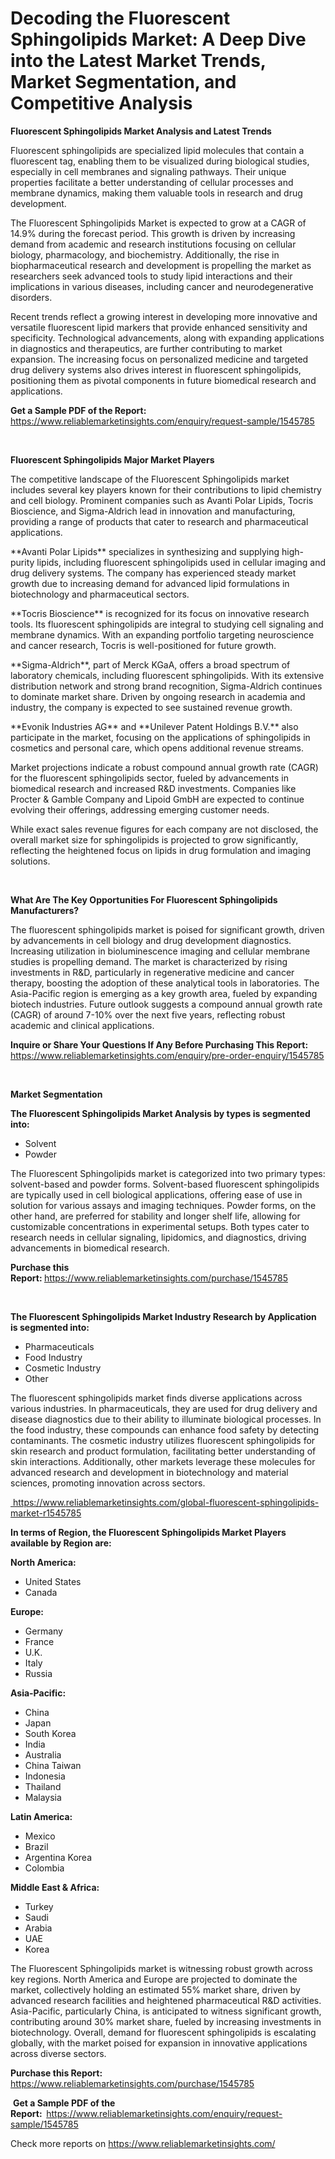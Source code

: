 <p><h1>Decoding the Fluorescent Sphingolipids Market: A Deep Dive into the Latest Market Trends, Market Segmentation, and Competitive Analysis</h1></p><p><strong>Fluorescent Sphingolipids Market Analysis and Latest Trends</strong></p>
<p><p>Fluorescent sphingolipids are specialized lipid molecules that contain a fluorescent tag, enabling them to be visualized during biological studies, especially in cell membranes and signaling pathways. Their unique properties facilitate a better understanding of cellular processes and membrane dynamics, making them valuable tools in research and drug development.</p><p>The Fluorescent Sphingolipids Market is expected to grow at a CAGR of 14.9% during the forecast period. This growth is driven by increasing demand from academic and research institutions focusing on cellular biology, pharmacology, and biochemistry. Additionally, the rise in biopharmaceutical research and development is propelling the market as researchers seek advanced tools to study lipid interactions and their implications in various diseases, including cancer and neurodegenerative disorders.</p><p>Recent trends reflect a growing interest in developing more innovative and versatile fluorescent lipid markers that provide enhanced sensitivity and specificity. Technological advancements, along with expanding applications in diagnostics and therapeutics, are further contributing to market expansion. The increasing focus on personalized medicine and targeted drug delivery systems also drives interest in fluorescent sphingolipids, positioning them as pivotal components in future biomedical research and applications.</p></p>
<p><strong>Get a Sample PDF of the Report:&nbsp;</strong> <a href="https://www.reliablemarketinsights.com/enquiry/request-sample/1545785?utm_campaign=3218&utm_medium=2&utm_source=Github&utm_content=ia&utm_term=02042025&utm_id=fluorescent-sphingolipids">https://www.reliablemarketinsights.com/enquiry/request-sample/1545785</a></p>
<p>&nbsp;</p>
<p><strong>Fluorescent Sphingolipids Major Market Players</strong></p>
<p><p>The competitive landscape of the Fluorescent Sphingolipids market includes several key players known for their contributions to lipid chemistry and cell biology. Prominent companies such as Avanti Polar Lipids, Tocris Bioscience, and Sigma-Aldrich lead in innovation and manufacturing, providing a range of products that cater to research and pharmaceutical applications.</p><p>**Avanti Polar Lipids** specializes in synthesizing and supplying high-purity lipids, including fluorescent sphingolipids used in cellular imaging and drug delivery systems. The company has experienced steady market growth due to increasing demand for advanced lipid formulations in biotechnology and pharmaceutical sectors.</p><p>**Tocris Bioscience** is recognized for its focus on innovative research tools. Its fluorescent sphingolipids are integral to studying cell signaling and membrane dynamics. With an expanding portfolio targeting neuroscience and cancer research, Tocris is well-positioned for future growth.</p><p>**Sigma-Aldrich**, part of Merck KGaA, offers a broad spectrum of laboratory chemicals, including fluorescent sphingolipids. With its extensive distribution network and strong brand recognition, Sigma-Aldrich continues to dominate market share. Driven by ongoing research in academia and industry, the company is expected to see sustained revenue growth.</p><p>**Evonik Industries AG** and **Unilever Patent Holdings B.V.** also participate in the market, focusing on the applications of sphingolipids in cosmetics and personal care, which opens additional revenue streams. </p><p>Market projections indicate a robust compound annual growth rate (CAGR) for the fluorescent sphingolipids sector, fueled by advancements in biomedical research and increased R&D investments. Companies like Procter & Gamble Company and Lipoid GmbH are expected to continue evolving their offerings, addressing emerging customer needs.</p><p>While exact sales revenue figures for each company are not disclosed, the overall market size for sphingolipids is projected to grow significantly, reflecting the heightened focus on lipids in drug formulation and imaging solutions.</p></p>
<p>&nbsp;</p>
<p><strong>What Are The Key Opportunities For Fluorescent Sphingolipids Manufacturers?</strong></p>
<p><p>The fluorescent sphingolipids market is poised for significant growth, driven by advancements in cell biology and drug development diagnostics. Increasing utilization in bioluminescence imaging and cellular membrane studies is propelling demand. The market is characterized by rising investments in R&D, particularly in regenerative medicine and cancer therapy, boosting the adoption of these analytical tools in laboratories. The Asia-Pacific region is emerging as a key growth area, fueled by expanding biotech industries. Future outlook suggests a compound annual growth rate (CAGR) of around 7-10% over the next five years, reflecting robust academic and clinical applications.</p></p>
<p><strong>Inquire or Share Your Questions If Any Before Purchasing This Report:</strong> <a href="https://www.reliablemarketinsights.com/enquiry/pre-order-enquiry/1545785?utm_campaign=3218&utm_medium=2&utm_source=Github&utm_content=ia&utm_term=02042025&utm_id=fluorescent-sphingolipids">https://www.reliablemarketinsights.com/enquiry/pre-order-enquiry/1545785</a></p>
<p>&nbsp;</p>
<p><strong>Market Segmentation</strong></p>
<p><strong>The Fluorescent Sphingolipids Market Analysis by types is segmented into:</strong></p>
<p><ul><li>Solvent</li><li>Powder</li></ul></p>
<p><p>The Fluorescent Sphingolipids market is categorized into two primary types: solvent-based and powder forms. Solvent-based fluorescent sphingolipids are typically used in cell biological applications, offering ease of use in solution for various assays and imaging techniques. Powder forms, on the other hand, are preferred for stability and longer shelf life, allowing for customizable concentrations in experimental setups. Both types cater to research needs in cellular signaling, lipidomics, and diagnostics, driving advancements in biomedical research.</p></p>
<p><strong>Purchase this Report:&nbsp;</strong><a href="https://www.reliablemarketinsights.com/purchase/1545785?utm_campaign=3218&utm_medium=2&utm_source=Github&utm_content=ia&utm_term=02042025&utm_id=fluorescent-sphingolipids">https://www.reliablemarketinsights.com/purchase/1545785</a></p>
<p>&nbsp;</p>
<p><strong>The Fluorescent Sphingolipids Market Industry Research by Application is segmented into:</strong></p>
<p><ul><li>Pharmaceuticals</li><li>Food Industry</li><li>Cosmetic Industry</li><li>Other</li></ul></p>
<p><p>The fluorescent sphingolipids market finds diverse applications across various industries. In pharmaceuticals, they are used for drug delivery and disease diagnostics due to their ability to illuminate biological processes. In the food industry, these compounds can enhance food safety by detecting contaminants. The cosmetic industry utilizes fluorescent sphingolipids for skin research and product formulation, facilitating better understanding of skin interactions. Additionally, other markets leverage these molecules for advanced research and development in biotechnology and material sciences, promoting innovation across sectors.</p></p>
<p><a href="https://www.reliablemarketinsights.com/global-fluorescent-sphingolipids-market-r1545785?utm_campaign=3218&utm_medium=2&utm_source=Github&utm_content=ia&utm_term=02042025&utm_id=fluorescent-sphingolipids">&nbsp;https://www.reliablemarketinsights.com/global-fluorescent-sphingolipids-market-r1545785</a></p>
<p><strong>In terms of Region, the Fluorescent Sphingolipids Market Players available by Region are:</strong></p>
<p>
    <p> <strong> North America: </strong>
        <ul>
            <li>United States</li>
            <li>Canada</li>
        </ul>
        </p> 
    <p> <strong> Europe: </strong>
        <ul>
            <li>Germany</li>
            <li>France</li>
            <li>U.K.</li>
            <li>Italy</li>
            <li>Russia</li>
        </ul>
        </p> 
    <p> <strong> Asia-Pacific: </strong>
        <ul>
            <li>China</li>
            <li>Japan</li>
            <li>South Korea</li>
            <li>India</li>
            <li>Australia</li>
            <li>China Taiwan</li>
            <li>Indonesia</li>
            <li>Thailand</li>
            <li>Malaysia</li>
        </ul>
        </p> 
    <p> <strong> Latin America: </strong>
        <ul>
            <li>Mexico</li>
            <li>Brazil</li>
            <li>Argentina Korea</li>
            <li>Colombia</li>
        </ul>
        </p> 
    <p> <strong> Middle East & Africa: </strong>
        <ul>
            <li>Turkey</li>
            <li>Saudi</li>
            <li>Arabia</li>
            <li>UAE</li>
            <li>Korea</li>
        </ul>
    </p>
    </p>
<p><p>The Fluorescent Sphingolipids market is witnessing robust growth across key regions. North America and Europe are projected to dominate the market, collectively holding an estimated 55% market share, driven by advanced research facilities and heightened pharmaceutical R&D activities. Asia-Pacific, particularly China, is anticipated to witness significant growth, contributing around 30% market share, fueled by increasing investments in biotechnology. Overall, demand for fluorescent sphingolipids is escalating globally, with the market poised for expansion in innovative applications across diverse sectors.</p></p>
<p><strong>Purchase this Report: </strong><a href="https://www.reliablemarketinsights.com/purchase/1545785?utm_campaign=3218&utm_medium=2&utm_source=Github&utm_content=ia&utm_term=02042025&utm_id=fluorescent-sphingolipids">https://www.reliablemarketinsights.com/purchase/1545785</a></p>
<p>&nbsp;<strong>Get a Sample PDF of the Report:&nbsp;&nbsp;</strong><a href="https://www.reliablemarketinsights.com/enquiry/request-sample/1545785?utm_campaign=3218&utm_medium=2&utm_source=Github&utm_content=ia&utm_term=02042025&utm_id=fluorescent-sphingolipids">https://www.reliablemarketinsights.com/enquiry/request-sample/1545785</a></p>
<p><strong></strong></p>
<p>Check more reports on <a href="https://www.reliablemarketinsights.com/?utm_campaign=3218&utm_medium=2&utm_source=Github&utm_content=ia&utm_term=02042025&utm_id=fluorescent-sphingolipids">https://www.reliablemarketinsights.com/</a></p>